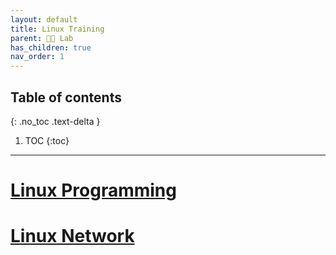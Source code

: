 ```yaml
---
layout: default
title: Linux Training
parent: 👨‍🔬 Lab
has_children: true
nav_order: 1
---
```

## Table of contents
{: .no_toc .text-delta }

1. TOC
{:toc}
---

# [Linux Programming](https://github.com/educafe/linux_sys_prog)
# [Linux Network](https://github.com/educafe/linux_network_pgm)